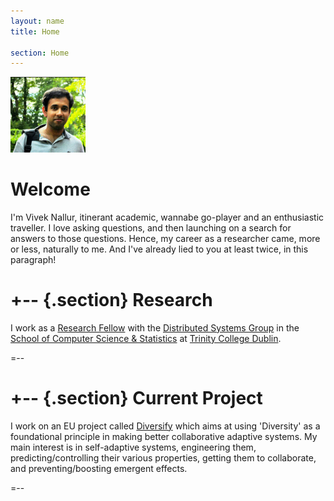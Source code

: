 ```yaml
---
layout: name
title: Home

section: Home
---
```


<img class='inset right' src='images/vivek_hatfieldhouse.jpg' title='Vivek 
Nallur' alt='Photo of Vivek Nallur ' width='120px' />

Welcome
=======

I'm Vivek Nallur, itinerant academic, wannabe go-player and an enthusiastic 
traveller. I love asking questions, and then launching on a search for answers 
to those questions. Hence, my career as a researcher came, more or less, 
naturally to me. And I've already lied to you at least twice, in this 
paragraph!

+--	{.section}
Research
========
I work as a [Research Fellow](/research.html) with the [Distributed Systems 
Group](http://www.dsg.cs.tcd.ie) in the [School of Computer Science & 
Statistics](http://www.scss.tcd.ie) at [Trinity College 
Dublin](http://www.tcd.ie).

=--

+-- {.section}
Current Project
=====
I work on an EU project called [Diversify](http://diversify-project.eu) which aims at using 'Diversity' as a foundational principle in making better collaborative adaptive systems. My main interest is in self-adaptive systems, engineering them, predicting/controlling their various properties, getting them to collaborate, and  preventing/boosting emergent effects.

=--

